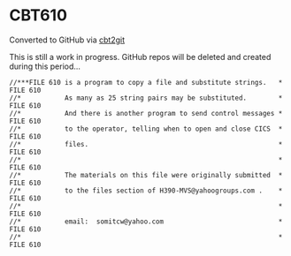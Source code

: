 # CBT610
Converted to GitHub via [cbt2git](https://github.com/wizardofzos/cbt2git)

This is still a work in progress. GitHub repos will be deleted and created during this period...

```
//***FILE 610 is a program to copy a file and substitute strings.   *   FILE 610
//*           As many as 25 string pairs may be substituted.        *   FILE 610
//*           And there is another program to send control messages *   FILE 610
//*           to the operator, telling when to open and close CICS  *   FILE 610
//*           files.                                                *   FILE 610
//*                                                                 *   FILE 610
//*           The materials on this file were originally submitted  *   FILE 610
//*           to the files section of H390-MVS@yahoogroups.com .    *   FILE 610
//*                                                                 *   FILE 610
//*           email:  somitcw@yahoo.com                             *   FILE 610
//*                                                                 *   FILE 610
```
